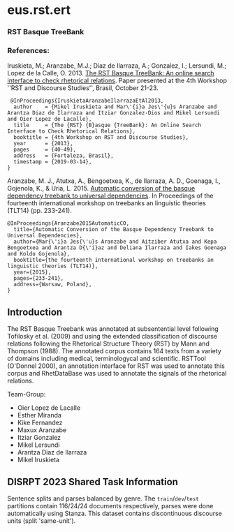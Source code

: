 # eus.rst.ert

### RST Basque TreeBank

### References: 

Iruskieta, M.; Aranzabe, M.J.; Diaz de Ilarraza, A.; Gonzalez, I.; Lersundi, M.; Lopez de la Calle, O. 2013. 
[The RST Basque TreeBank: An online search interface to check rhetorical relations](https://www.semanticscholar.org/paper/The-RST-Basque-TreeBank-%3A-an-online-search-to-check-Iruskieta-Aranzabe/e5dff6e196a6462906f00a6f264d6e4b5eb2c58e). 
Paper presented at the 4th Workshop ''RST and Discourse Studies'', Brasil, October 21-23.
```
 @InProceedings{IruskietaAranzabeIlarrazaEtAl2013,
  author    = {Mikel Iruskieta and Mar\'{i}a Jes\'{u}s Aranzabe and Arantza Diaz de Ilarraza and Itziar Gonzalez-Dios and Mikel Lersundi and Oier Lopez de Lacalle},
  title     = {The {RST} {B}asque {TreeBank}: An Online Search Interface to Check Rhetorical Relations},
  booktitle = {4th Workshop on RST and Discourse Studies},
  year      = {2013},
  pages     = {40-49},
  address   = {Fortaleza, Brasil},
  timestamp = {2019-03-14},
}
```

Aranzabe, M. J., Atutxa, A., Bengoetxea, K., de Ilarraza, A. D., Goenaga, I., Gojenola, K., & Uria, L. 2015. 
[Automatic conversion of the basque dependency treebank to universal dependencies](https://www.semanticscholar.org/paper/Automatic-Conversion-of-the-Basque-Dependency-to-Aranzabe-Atutxa/ffd4a990afcf6422ab5d56a46ac16c22d0e9737a). 
In Proceedings of the fourteenth international workshop on treebanks an linguistic theories (TLT14) (pp. 233-241).
```
@InProceedings{Aranzabe2015AutomaticCO,
  title={Automatic Conversion of the Basque Dependency Treebank to Universal Dependencies},
  author={Mar{\'i}a Jes{\'u}s Aranzabe and Aitziber Atutxa and Kepa Bengoetxea and Arantza D{\'i}az and Deliana Ilarraza and Iakes Goenaga and Koldo Gojenola},
  booktitle={the fourteenth international workshop on treebanks an linguistic theories (TLT14)},
  year={2015},
  pages={233-241},
  address={Warsaw, Poland},
}
```



## Introduction

The RST Basque Treebank was annotated at subsentential level following Tofilosky et al. (2009) and using the extended classification of discourse relations following the Rhetorical Structure Theory (RST) by Mann and Thompson (1988). The annotated corpus contains 164 texts from a variety of domains including medical, terminologycal and scientific. RSTTool (O'Donnel 2000), an annotation interface for RST was used to annotate this corpus and RhetDataBase was used to annotate the signals of the rhetorical relations.

Team-Group:

  * Oier Lopez de Lacalle
  * Esther Miranda
  * Kike Fernandez
  * Maxux Aranzabe
  * Itziar Gonzalez
  * Mikel Lersundi
  * Arantza Diaz de Ilarraza
  * Mikel Iruskieta

## DISRPT 2023 Shared Task Information

Sentence splits and parses balanced by genre. 
The `train`/`dev`/`test` partitions contain 116/24/24 documents respectively, parses were done automatically using Stanza. 
This dataset contains discontinuous discourse units (split 'same-unit'). 
